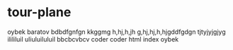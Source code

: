 # tour-plane

oybek baratov
bdbdfgnfgn
kkggmg
h,hj,h,jh
g,hj,hj,h,hjgddfgdgn
tjtyjyjgjyg
ilililuil
uliuluiluluil
bbcbcvbcv
coder
coder
html 
index
oybek
